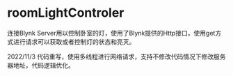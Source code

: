 # roomLightControler
连接Blynk Server用以控制卧室的灯，使用了Blynk提供的Http接口，使用get方式进行请求可以获取或者控制灯的状态和亮灭。

2022/11/3
代码重写，使用多线程进行网络请求，支持不修改代码情况下修改服务器地址，代码逻辑优化。
